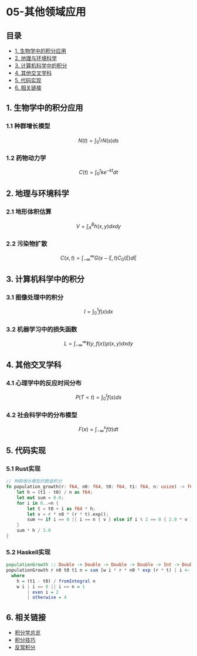 # 05-其他领域应用

## 目录

- [1. 生物学中的积分应用](#1-生物学中的积分应用)
- [2. 地理与环境科学](#2-地理与环境科学)
- [3. 计算机科学中的积分](#3-计算机科学中的积分)
- [4. 其他交叉学科](#4-其他交叉学科)
- [5. 代码实现](#5-代码实现)
- [6. 相关链接](#6-相关链接)

## 1. 生物学中的积分应用

### 1.1 种群增长模型

$$N(t) = \int_0^t r N(s) ds$$

### 1.2 药物动力学

$$C(t) = \int_0^t k e^{-kt} dt$$

## 2. 地理与环境科学

### 2.1 地形体积估算

$$V = \int_A^B h(x, y) dx dy$$

### 2.2 污染物扩散

$$C(x, t) = \int_{-\infty}^{\infty} G(x-\xi, t) C_0(\xi) d\xi$$

## 3. 计算机科学中的积分

### 3.1 图像处理中的积分

$$I = \int_0^1 f(x) dx$$

### 3.2 机器学习中的损失函数

$$L = \int_{-\infty}^{\infty} \ell(y, f(x)) p(x, y) dx dy$$

## 4. 其他交叉学科

### 4.1 心理学中的反应时间分布

$$P(T < t) = \int_0^t f(s) ds$$

### 4.2 社会科学中的分布模型

$$F(x) = \int_{-\infty}^x f(t) dt$$

## 5. 代码实现

### 5.1 Rust实现

```rust
// 种群增长模型的数值积分
fn population_growth(r: f64, n0: f64, t0: f64, t1: f64, n: usize) -> f64 {
    let h = (t1 - t0) / n as f64;
    let mut sum = 0.0;
    for i in 0..=n {
        let t = t0 + i as f64 * h;
        let v = r * n0 * (r * t).exp();
        sum += if i == 0 || i == n { v } else if i % 2 == 0 { 2.0 * v } else { 4.0 * v };
    }
    sum * h / 3.0
}
```

### 5.2 Haskell实现

```haskell
populationGrowth :: Double -> Double -> Double -> Double -> Int -> Double
populationGrowth r n0 t0 t1 n = sum [w i * r * n0 * exp (r * t) | i <- [0..n], let t = t0 + fromIntegral i * h] * h / 3
  where
    h = (t1 - t0) / fromIntegral n
    w i | i == 0 || i == n = 1
        | even i = 2
        | otherwise = 4
```

## 6. 相关链接

- [积分学总览](../00-积分学总览.md)
- [积分技巧](../03-积分技巧/00-积分技巧总览.md)
- [反常积分](../04-反常积分/00-反常积分总览.md)

